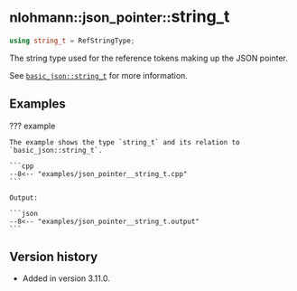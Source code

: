 # <small>nlohmann::json_pointer::</small>string_t
```cpp
using string_t = RefStringType;
```

The string type used for the reference tokens making up the JSON pointer.

See [`basic_json::string_t`](../basic_json/string_t.md) for more information.

## Examples

??? example

    The example shows the type `string_t` and its relation to `basic_json::string_t`.
     
    ```cpp
    --8<-- "examples/json_pointer__string_t.cpp"
    ```
    
    Output:
    
    ```json
    --8<-- "examples/json_pointer__string_t.output"
    ```

## Version history

- Added in version 3.11.0.

